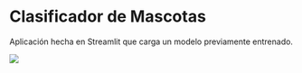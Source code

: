 # Clasificador de Mascotas

Aplicación hecha en Streamlit que carga un modelo previamente entrenado. 

<img src="/img/foto-de-dibujo-colorido-gato-marrón.webp">